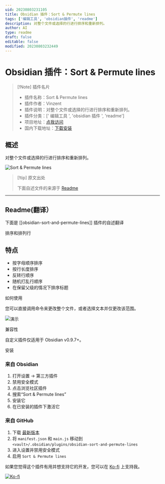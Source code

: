 ```yaml
---
uid: 20230803231105
title: Obsidian 插件：Sort & Permute lines
tags: ['编辑工具', 'obsidian插件', 'readme']
description: 对整个文件或选择的行进行排序和重新排列。
author: AI
type: readme
draft: false
editable: false
modified: 20230803232449
---
```


# Obsidian 插件：Sort & Permute lines

> [!Note] 插件名片
> - 插件名称：Sort & Permute lines
> - 插件作者：Vinzent
> - 插件说明：对整个文件或选择的行进行排序和重新排列。
> - 插件分类：[' 编辑工具 ', 'obsidian 插件 ', 'readme']
> - 项目地址：[点我访问](https://github.com/Vinzent03/obsidian-sort-and-permute-lines)
> - 国内下载地址：[下载安装](https://pkmer.cn/products/plugin/pluginMarket/?obsidian-sort-and-permute-lines)

## 概述

对整个文件或选择的行进行排序和重新排列。

![Sort & Permute lines](https://cdn.pkmer.cn/covers/obsidian-sort-and-permute-lines_new.gif!pkmer)

> [!tip] 原文出处
>
>下面自述文件的来源于 [Readme](https://ghproxy.net/https://raw.githubusercontent.com/Vinzent03/obsidian-sort-and-permute-lines/master/README.md)
>

---

## Readme(翻译）

下面是 [[obsidian-sort-and-permute-lines]] 插件的自述翻译

排序和排列行

## 特点

- 按字母顺序排序
- 按行长度排序
- 反转行顺序
- 随机打乱行顺序
- 在保留父级的情况下排序标题

如何使用

您可以直接调用命令来更改整个文件，或者选择文本并仅更改该范围。

![演示](https://raw.githubusercontent.com/Vinzent03/obsidian-sort-and-permute-lines/master/assets/example.gif)

兼容性

自定义插件仅适用于 Obsidian v0.9.7+。

安装

### 来自 Obsidian

1. 打开设置 -> 第三方插件
2. 禁用安全模式
3. 点击浏览社区插件
4. 搜索“Sort & Permute lines”
5. 安装它
6. 在已安装的插件下激活它

### 来自 GitHub

1. 下载 [最新版本](https://github.com/Vinzent03/obsidian-sort-and-permute-lines/releases/latest)
2. 将 `manifest.json` 和 `main.js` 移动到 `<vault>/.obsidian/plugins/obsidian-sort-and-permute-lines`
3. 进入设置并禁用安全模式
4. 启用 `Sort & Permute lines`

如果您觉得这个插件有用并想支持它的开发，您可以在 [Ko-fi](https://Ko-fi.com/Vinzent) 上支持我。

[![Ko-fi](https://ko-fi.com/img/githubbutton_sm.svg)](https://ko-fi.com/F1F195IQ5)
